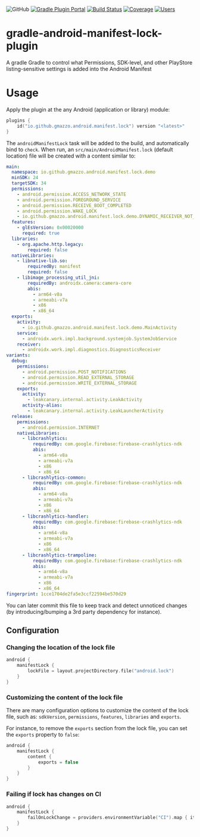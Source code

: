 ![GitHub](https://img.shields.io/github/license/gmazzo/gradle-android-manifest-lock-plugin)
[![Gradle Plugin Portal](https://img.shields.io/gradle-plugin-portal/v/io.github.gmazzo.android.manifest.lock)](https://plugins.gradle.org/plugin/io.github.gmazzo.android.manifest.lock)
[![Build Status](https://github.com/gmazzo/gradle-android-manifest-lock-plugin/actions/workflows/build.yaml/badge.svg)](https://github.com/gmazzo/gradle-android-manifest-lock-plugin/actions/workflows/build.yaml)
[![Coverage](https://codecov.io/gh/gmazzo/gradle-android-manifest-lock-plugin/branch/main/graph/badge.svg?token=D5cDiPWvcS)](https://codecov.io/gh/gmazzo/gradle-android-manifest-lock-plugin)
[![Users](https://img.shields.io/badge/users_by-Sourcegraph-purple)](https://sourcegraph.com/search?q=content:io.github.gmazzo.android.manifest.lock+-repo:github.com/gmazzo/gradle-android-manifest-lock-plugin)

# gradle-android-manifest-lock-plugin
A gradle Gradle to control what Permissions, SDK-level, and other PlayStore listing-sensitive settings is added into the Android Manifest

# Usage
Apply the plugin at the any Android (application or library) module:
```kotlin
plugins {
    id("io.github.gmazzo.android.manifest.lock") version "<latest>" 
}
```
The `androidManifestLock` task will be added to the build, and automatically bind to `check`.
When run, an `src/main/AndroidManifest.lock` (default location) file will be created with a content similar to:
```yaml
main:
  namespace: io.github.gmazzo.android.manifest.lock.demo
  minSDK: 24
  targetSDK: 34
  permissions:
    - android.permission.ACCESS_NETWORK_STATE
    - android.permission.FOREGROUND_SERVICE
    - android.permission.RECEIVE_BOOT_COMPLETED
    - android.permission.WAKE_LOCK
    - io.github.gmazzo.android.manifest.lock.demo.DYNAMIC_RECEIVER_NOT_EXPORTED_PERMISSION
  features:
    - glEsVersion: 0x00020000
      required: true
  libraries:
    - org.apache.http.legacy:
        required: false
  nativeLibraries:
    - libnative-lib.so:
        requiredBy: manifest
        required: false
    - libimage_processing_util_jni:
        requiredBy: androidx.camera:camera-core
        abis:
          - arm64-v8a
          - armeabi-v7a
          - x86
          - x86_64
  exports:
    activity:
      - io.github.gmazzo.android.manifest.lock.demo.MainActivity
    service:
      - androidx.work.impl.background.systemjob.SystemJobService
    receiver:
      - androidx.work.impl.diagnostics.DiagnosticsReceiver
variants:
  debug:
    permissions:
      - android.permission.POST_NOTIFICATIONS
      - android.permission.READ_EXTERNAL_STORAGE
      - android.permission.WRITE_EXTERNAL_STORAGE
    exports:
      activity:
        - leakcanary.internal.activity.LeakActivity
      activity-alias:
        - leakcanary.internal.activity.LeakLauncherActivity
  release:
    permissions:
      - android.permission.INTERNET
    nativeLibraries:
      - libcrashlytics:
          requiredBy: com.google.firebase:firebase-crashlytics-ndk
          abis:
            - arm64-v8a
            - armeabi-v7a
            - x86
            - x86_64
      - libcrashlytics-common:
          requiredBy: com.google.firebase:firebase-crashlytics-ndk
          abis:
            - arm64-v8a
            - armeabi-v7a
            - x86
            - x86_64
      - libcrashlytics-handler:
          requiredBy: com.google.firebase:firebase-crashlytics-ndk
          abis:
            - arm64-v8a
            - armeabi-v7a
            - x86
            - x86_64
      - libcrashlytics-trampoline:
          requiredBy: com.google.firebase:firebase-crashlytics-ndk
          abis:
            - arm64-v8a
            - armeabi-v7a
            - x86
            - x86_64
fingerprint: 1cce1704de2fa5e3ccf22594be570d29
```
You can later commit this file to keep track and detect unnoticed changes (by introducing/bumping a 3rd party dependency for instance).

## Configuration

### Changing the location of the lock file
```kotlin
android {
    manifestLock {
        lockFile = layout.projectDirectory.file("android.lock")
    }
}
```

### Customizing the content of the lock file
There are many configuration options to customize the content of the lock file, such as: `sdkVersion`, `permissions`, `features`, `libraries` and `exports`.

For instance, to remove the `exports` section from the lock file, you can set the `exports` property to `false`:
```kotlin
android {
    manifestLock {
        content {
            exports = false
        }
    }
}
```

### Failing if lock has changes on CI
```kotlin
android {
    manifestLock {
        failOnLockChange = providers.environmentVariable("CI").map { it.toBoolean() }.orElse(false)
    }
}
```
